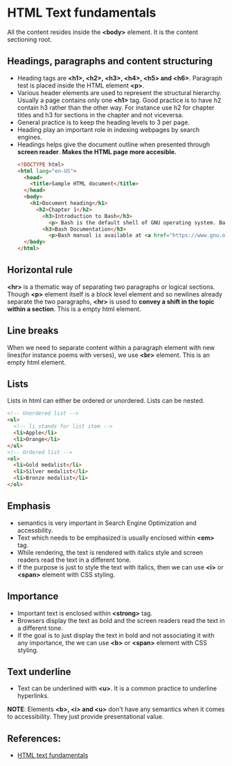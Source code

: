 # HTML Text fundamentals
All the content resides inside the **&lt;body&gt;** element. It is the content sectioning root.

## Headings, paragraphs and content structuring
* Heading tags are **&lt;h1&gt;, &lt;h2&gt;, &lt;h3&gt;, &lt;h4&gt;, &lt;h5&gt; and &lt;h6&gt;**. Paragraph test is placed inside the HTML element **&lt;p&gt;**.
* Various header elements are used to represent the structural hierarchy. Usually a page contains only one **&lt;h1&gt;** tag. Good practice is to have h2 contain h3 rather than the other way. For instance use h2 for chapter titles and h3 for sections in the chapter and not viceversa.
* General practice is to keep the heading levels to 3 per page.
* Heading play an important role in indexing webpages by search engines.
* Headings helps give the document outline when presented through **screen reader**. **Makes the HTML page more accesible.**
  ```HTML
  <!DOCTYPE html>
  <html lang="en-US">
    <head>
      <title>Sample HTML document</title>
    </head>
    <body>
      <h1>Document heading</h1>
        <h2>Chapter 1</h2>
          <h3>Introduction to Bash</h3>
            <p> Bash is the default shell of GNU operating system. Bash stands for <b>B</b>ourne <b>A</b>gain <b>SH</b>ell, pun intended on the author of unix shell Stephen Bourne.
          <h3>Bash Documentation</h3>
            <p>Bash manual is available at <a href="https://www.gnu.org/software/bash/manual/bash.html" title="Bash manual"></a></p>
    </body>
  </html>
  ```

## Horizontal rule
**&lt;hr&gt;** is a thematic way of separating two paragraphs or logical sections. Though **&lt;p&gt;** element itself is a block level element and so newlines already separate the two paragraphs, **&lt;hr&gt;** is used to **convey a shift in the topic within a section**. This is a empty html element.

## Line breaks
When we need to separate content within a paragraph element with new lines(for instance poems with verses), we use **&lt;br&gt;** element. This is an empty html element.

## Lists
Lists in html can either be ordered or unordered. Lists can be nested.
```HTML
<!-- Unordered list -->
<ul>
  <!-- li stands for list item -->
  <li>Apple</li>
  <li>Orange</li>
</ul>
<!-- Ordered list -->
<ol>
  <li>Gold medalist</li>
  <li>Silver medalist</li>
  <li>Bronze medalist</li>
</ol>
```

## Emphasis
* semantics is very important in Search Engine Optimization and accessbility.
* Text which needs to be emphasized  is usually enclosed within **&lt;em&gt;** tag.
* While rendering, the text is rendered with italics style and screen readers read the text in a different tone.
* If the purpose is just to style the text with italics, then we can use **&lt;i&gt;** or **&lt;span&gt;** element with CSS styling.

## Importance
* Important text is enclosed within **&lt;strong&gt;** tag.
* Browsers display the text as bold and the screen readers read the text in a different tone.
* If the goal is to just display the text in bold and not associating it with any importance, the  we can use **&lt;b&gt;** or **&lt;span&gt;** element with CSS styling.

## Text underline
* Text can be underlined with **&lt;u&gt;**. It is a common practice to underline hyperlinks.

**NOTE**: Elements **&lt;b&gt;, &lt;i&gt; and &lt;u&gt;** don't have any semantics when it comes to accessibility. They just provide presentational value.

## References:
* [HTML text fundamentals](https://developer.mozilla.org/en-US/docs/Learn/HTML/Introduction_to_HTML/HTML_text_fundamentals)